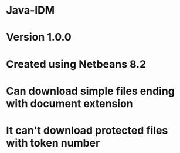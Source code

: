 # Java-IDM
# Version 1.0.0
# Created using Netbeans 8.2
# Can download simple files ending with document extension
# It can't download protected files with token number
